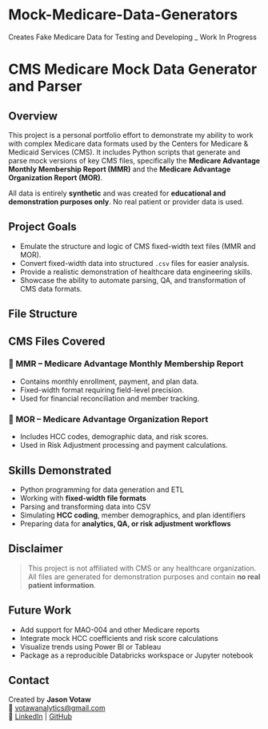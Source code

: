 # Mock-Medicare-Data-Generators
Creates Fake Medicare Data for Testing and Developing _ Work In Progress

# CMS Medicare Mock Data Generator and Parser

## Overview

This project is a personal portfolio effort to demonstrate my ability to work with complex Medicare data formats used by the Centers for Medicare & Medicaid Services (CMS). It includes Python scripts that generate and parse mock versions of key CMS files, specifically the **Medicare Advantage Monthly Membership Report (MMR)** and the **Medicare Advantage Organization Report (MOR)**.

All data is entirely **synthetic** and was created for **educational and demonstration purposes only**. No real patient or provider data is used.

## Project Goals

- Emulate the structure and logic of CMS fixed-width text files (MMR and MOR).
- Convert fixed-width data into structured `.csv` files for easier analysis.
- Provide a realistic demonstration of healthcare data engineering skills.
- Showcase the ability to automate parsing, QA, and transformation of CMS data formats.

## File Structure





## CMS Files Covered

### 🧾 MMR – Medicare Advantage Monthly Membership Report

- Contains monthly enrollment, payment, and plan data.
- Fixed-width format requiring field-level precision.
- Used for financial reconciliation and member tracking.

### 📄 MOR – Medicare Advantage Organization Report

- Includes HCC codes, demographic data, and risk scores.
- Used in Risk Adjustment processing and payment calculations.

## Skills Demonstrated

- Python programming for data generation and ETL
- Working with **fixed-width file formats**
- Parsing and transforming data into CSV
- Simulating **HCC coding**, member demographics, and plan identifiers
- Preparing data for **analytics, QA, or risk adjustment workflows**

## Disclaimer

> This project is not affiliated with CMS or any healthcare organization. All files are generated for demonstration purposes and contain **no real patient information**.

## Future Work

- Add support for MAO-004 and other Medicare reports
- Integrate mock HCC coefficients and risk score calculations
- Visualize trends using Power BI or Tableau
- Package as a reproducible Databricks workspace or Jupyter notebook

## Contact

Created by **Jason Votaw**  
📧 votawanalytics@gmail.com  
🔗 [LinkedIn](https://www.linkedin.com/in/jasonvotaw) | [GitHub](https://github.com/YOURUSERNAME)

